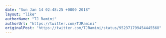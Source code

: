 ```yaml
---
date: "Sun Jan 14 02:48:25 +0000 2018"
layout: "like"
authorName: "TJ Ramini"
authorUrl: "https://twitter.com/TJRamini"
originalPost: "https://twitter.com/TJRamini/status/952371799454445568"
---
```

